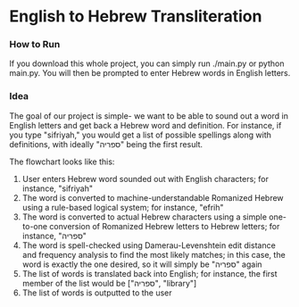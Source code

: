# English to Hebrew Transliteration

### How to Run

If you download this whole project, you can simply run ./main.py or python main.py. You will then be prompted to enter Hebrew words in English letters.

### Idea

The goal of our project is simple- we want to be able to sound out a word in English letters and get back a Hebrew word and definition. For instance, if you type "sifriyah," you would get a list of possible spellings along with definitions, with ideally "ספריה" being the first result.

The flowchart looks like this:
1. User enters Hebrew word sounded out with English characters; for instance, "sifriyah"
2. The word is converted to machine-understandable Romanized Hebrew using a rule-based logical system; for instance, "efrih"
3. The word is converted to actual Hebrew characters using a simple one-to-one conversion of Romanized Hebrew letters to Hebrew letters; for instance, "ספריה"
4. The word is spell-checked using Damerau-Levenshtein edit distance and frequency analysis to find the most likely matches; in this case, the word is exactly the one desired, so it will simply be "ספריה" again
5. The list of words is translated back into English; for instance, the first member of the list would be \["ספריה", "library"]
6. The list of words is outputted to the user


